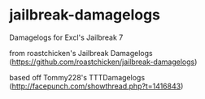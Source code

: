 jailbreak-damagelogs
=============

Damagelogs for Excl's Jailbreak 7

from roastchicken's Jailbreak Damagelogs (https://github.com/roastchicken/jailbreak-damagelogs)

based off Tommy228's TTTDamagelogs (http://facepunch.com/showthread.php?t=1416843)

